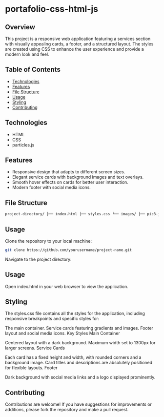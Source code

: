 # portafolio-css-html-js

## Overview
This project is a responsive web application featuring a services section with visually appealing cards, a footer, and a structured layout. The styles are created using CSS to enhance the user experience and provide a modern look and feel.

## Table of Contents
- [Technologies](#technologies)
- [Features](#features)
- [File Structure](#file-structure)
- [Usage](#usage)
- [Styling](#styling)
- [Contributing](#contributing)


## Technologies
- HTML
- CSS
- particles.js

## Features
- Responsive design that adapts to different screen sizes.
- Elegant service cards with background images and text overlays.
- Smooth hover effects on cards for better user interaction.
- Modern footer with social media icons.

## File Structure
```bash
project-directory/ ├── index.html ├── styles.css └── images/ ├── pic3.jpg ├── pic4.jpg ├── pic5.jpg └── pic6.jpg
```


## Usage
Clone the repository to your local machine:

```bash
git clone https://github.com/yourusername/project-name.git
```
Navigate to the project directory:

## Usage

Open index.html in your web browser to view the application.

## Styling
The styles.css file contains all the styles for the application, including responsive breakpoints and specific styles for:

The main container.
Service cards featuring gradients and images.
Footer layout and social media icons.
Key Styles
Main Container

Centered layout with a dark background.
Maximum width set to 1300px for larger screens.
Service Cards

Each card has a fixed height and width, with rounded corners and a background image.
Card titles and descriptions are absolutely positioned for flexible layouts.
Footer

Dark background with social media links and a logo displayed prominently.

## Contributing
Contributions are welcome! If you have suggestions for improvements or additions, please fork the repository and make a pull request.

